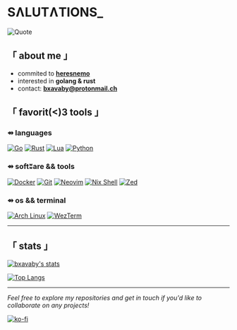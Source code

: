 # SɅLUTɅTIONS_


![Quote](https://quotes-github-readme.vercel.app/api?type=horizontal&theme=tokyonight)


## 「 about me 」

- commited to [**heresnemo**](https://github.com/bxavaby/heresnemo)
- interested in **golang & rust**
- contact: **bxavaby@protonmail.ch**


## 「 favorit(<)3 tools 」

### ⇴ languages

[![Go](https://img.shields.io/badge/Go-00ADD8?style=for-the-badge&logo=go&logoColor=white)](https://go.dev/)
[![Rust](https://img.shields.io/badge/Rust-000000?style=for-the-badge&logo=rust&logoColor=white)](https://www.rust-lang.org/)
[![Lua](https://img.shields.io/badge/Lua-2C2D72?style=for-the-badge&logo=lua&logoColor=white)](https://www.lua.org/)
[![Python](https://img.shields.io/badge/Python-3776AB?style=for-the-badge&logo=python&logoColor=white)](https://www.python.org/)

### ⇴ softʬare && tools

[![Docker](https://img.shields.io/badge/Docker-2496ED?style=for-the-badge&logo=docker&logoColor=white)](https://www.docker.com/)
[![Git](https://img.shields.io/badge/Git-F05032?style=for-the-badge&logo=git&logoColor=white)]([https://go.dev/](https://git-scm.com/))
[![Neovim](https://img.shields.io/badge/Neovim-57A143?style=for-the-badge&logo=neovim&logoColor=white)]([https://go.dev/](https://neovim.io/))
[![Nix Shell](https://img.shields.io/badge/Nix%20Shell-5277C3?style=for-the-badge&logo=nixos&logoColor=white)](https://nixos.org/)
[![Zed](https://img.shields.io/badge/Zed%20Editor-1a1a1a?style=for-the-badge&logoColor=white)](https://zed.dev/)

### ⇴ os && terminal

[![Arch Linux](https://img.shields.io/badge/Arch_Linux-1793D1?style=for-the-badge&logo=arch-linux&logoColor=white)]([https://go.dev/](https://archlinux.org/))
[![WezTerm](https://img.shields.io/badge/WezTerm-2b2042?style=for-the-badge&logo=gnometerminal&logoColor=white)]([https://go.dev/](https://wezfurlong.org/wezterm/))

---

## 「 stats 」

[![bxavaby's stats](https://github-readme-stats.vercel.app/api?username=bxavaby&show_icons=true&theme=tokyonight)](https://github.com/bxavaby/)

[![Top Langs](https://github-readme-stats.vercel.app/api/top-langs/?username=bxavaby&layout=compact&theme=tokyonight)](https://github.com/bxavaby)


---

*Feel free to explore my repositories and get in touch if you'd like to collaborate on any projects!*

[![ko-fi](https://ko-fi.com/img/githubbutton_sm.svg)](https://ko-fi.com/P5P116XU3H)
